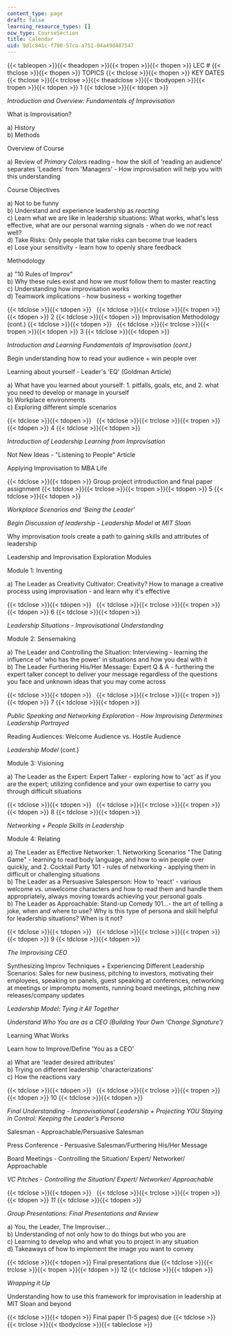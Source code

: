 ```yaml
---
content_type: page
draft: false
learning_resource_types: []
ocw_type: CourseSection
title: Calendar
uid: 9d1c841c-f790-57ca-a751-04a49d487547
---
```

{{< tableopen >}}{{< theadopen >}}{{< tropen >}}{{< thopen >}}
LEC #
{{< thclose >}}{{< thopen >}}
TOPICS
{{< thclose >}}{{< thopen >}}
KEY DATES
{{< thclose >}}{{< trclose >}}{{< theadclose >}}{{< tbodyopen >}}{{< tropen >}}{{< tdopen >}}
1
{{< tdclose >}}{{< tdopen >}}

*Introduction and Overview: Fundamentals of Improvisation*

What is Improvisation?

a) History   
b) Methods

Overview of Course

a) Review of *Primary Colors* reading - how the skill of 'reading an audience' separates 'Leaders' from 'Managers' - How improvisation will help you with this understanding

Course Objectives

a) Not to be funny   
b) Understand and experience leadership as *reacting*   
c) Learn what we are like in leadership situations: What works, what's less effective, what are our personal warning signals - when do we *not* react well?   
d) Take Risks: Only people that take risks can become true leaders   
e) Lose your sensitivity - learn how to openly share feedback

Methodology

a) "10 Rules of Improv"   
b) Why these rules exist and how we *must* follow them to master reacting   
c) Understanding how improvisation works   
d) Teamwork implications - how business = working together

{{< tdclose >}}{{< tdopen >}}
 
{{< tdclose >}}{{< trclose >}}{{< tropen >}}{{< tdopen >}}
2
{{< tdclose >}}{{< tdopen >}}
Improvisation Methodology (cont.)
{{< tdclose >}}{{< tdopen >}}
 
{{< tdclose >}}{{< trclose >}}{{< tropen >}}{{< tdopen >}}
3
{{< tdclose >}}{{< tdopen >}}

*Introduction and Learning Fundamentals of Improvisation (cont.)*

Begin understanding how to read your audience + win people over

Learning about yourself - Leader's 'EQ' (Goldman Article)

a) What have you learned about yourself: 1. pitfalls, goals, etc, and 2. what you need to develop or manage in yourself   
b) Workplace environments   
c) Exploring different simple scenarios

{{< tdclose >}}{{< tdopen >}}
 
{{< tdclose >}}{{< trclose >}}{{< tropen >}}{{< tdopen >}}
4
{{< tdclose >}}{{< tdopen >}}

*Introduction of Leadership Learning from Improvisation*

Not New Ideas - "Listening to People" Article

Applying Improvisation to MBA Life

{{< tdclose >}}{{< tdopen >}}
Group project introduction and final paper assignment
{{< tdclose >}}{{< trclose >}}{{< tropen >}}{{< tdopen >}}
5
{{< tdclose >}}{{< tdopen >}}

*Workplace Scenarios and 'Being the Leader'*

*Begin Discussion of leadership - Leadership Model at MIT Sloan*

Why improvisation tools create a path to gaining skills and attributes of leadership

Leadership and Improvisation Exploration Modules

Module 1: Inventing

a) The Leader as Creativity Cultivator: Creativity? How to manage a creative process using improvisation - and learn why it's effective

{{< tdclose >}}{{< tdopen >}}
 
{{< tdclose >}}{{< trclose >}}{{< tropen >}}{{< tdopen >}}
6
{{< tdclose >}}{{< tdopen >}}

*Leadership Situations - Improvisational Understanding*

Module 2: Sensemaking

a) The Leader and Controlling the Situation: Interviewing - learning the influence of 'who has the power' in situations and how you deal with it   
b) The Leader Furthering His/Her Message: Expert Q & A - furthering the expert talker concept to deliver your message regardless of the questions you face and unknown ideas that you may come across

{{< tdclose >}}{{< tdopen >}}
 
{{< tdclose >}}{{< trclose >}}{{< tropen >}}{{< tdopen >}}
7
{{< tdclose >}}{{< tdopen >}}

*Public Speaking and Networking Exploration - How Improvising Determines Leadership Portrayed*

Reading Audiences: Welcome Audience vs. Hostile Audience

*Leadership Model* (cont.)

Module 3: Visioning

a) The Leader as the Expert: Expert Talker - exploring how to 'act' as if you are the expert; utilizing confidence and your own expertise to carry you through difficult situations

{{< tdclose >}}{{< tdopen >}}
 
{{< tdclose >}}{{< trclose >}}{{< tropen >}}{{< tdopen >}}
8
{{< tdclose >}}{{< tdopen >}}

*Networking + People Skills in Leadership*

Module 4: Relating

a) The Leader as Effective Networker: 1. Networking Scenarios "The Dating Game" - learning to read body language, and how to win people over quickly, and 2. Cocktail Party 101 - rules of networking - applying them in difficult or challenging situations   
b) The Leader as a Persuasive Salesperson: How to 'react' - various welcome vs. unwelcome characters and how to read them and handle them appropriately, always moving towards achieving your personal goals   
b) The Leader as Approachable: Stand-up Comedy 101…- the art of telling a joke, when and where to use? Why is this type of persona and skill helpful for leadership situations? When is it not?

{{< tdclose >}}{{< tdopen >}}
 
{{< tdclose >}}{{< trclose >}}{{< tropen >}}{{< tdopen >}}
9
{{< tdclose >}}{{< tdopen >}}

*The Improvising CEO*

Synthesizing Improv Techniques + Experiencing Different Leadership Scenarios: Sales for new business, pitching to investors, motivating their employees, speaking on panels, guest speaking at conferences, networking at meetings or impromptu moments, running board meetings, pitching new releases/company updates

*Leadership Model: Tying it All Together*

*Understand Who You are as a CEO (Building Your Own 'Change Signature')*

Learning What Works

Learn how to Improve/Define 'You as a CEO'

a) What are 'leader desired attributes'   
b) Trying on different leadership 'characterizations'   
c) How the reactions vary

{{< tdclose >}}{{< tdopen >}}
 
{{< tdclose >}}{{< trclose >}}{{< tropen >}}{{< tdopen >}}
10
{{< tdclose >}}{{< tdopen >}}

*Final Understanding - Improvisational Leadership + Projecting YOU Staying in Control: Keeping the Leader's Persona*

Salesman - Approachable/Persuasive Salesman

Press Conference - Persuasive Salesman/Furthering His/Her Message

Board Meetings - Controlling the Situation/ Expert/ Networker/ Approachable

*VC Pitches - Controlling the Situation/ Expert/ Networker/ Approachable*

{{< tdclose >}}{{< tdopen >}}
 
{{< tdclose >}}{{< trclose >}}{{< tropen >}}{{< tdopen >}}
*11*
{{< tdclose >}}{{< tdopen >}}

*Group Presentations: Final Presentations and Review*

a) You, the Leader, The Improviser…   
b) Understanding of not only how to do things but who you are   
c) Learning to develop who and what you to project in any situation   
d) Takeaways of how to implement the image you want to convey

{{< tdclose >}}{{< tdopen >}}
Final presentations due
{{< tdclose >}}{{< trclose >}}{{< tropen >}}{{< tdopen >}}
12
{{< tdclose >}}{{< tdopen >}}

*Wrapping it Up*

Understanding how to use this framework for improvisation in leadership at MIT Sloan and beyond

{{< tdclose >}}{{< tdopen >}}
Final paper (1-5 pages) due
{{< tdclose >}}{{< trclose >}}{{< tbodyclose >}}{{< tableclose >}}